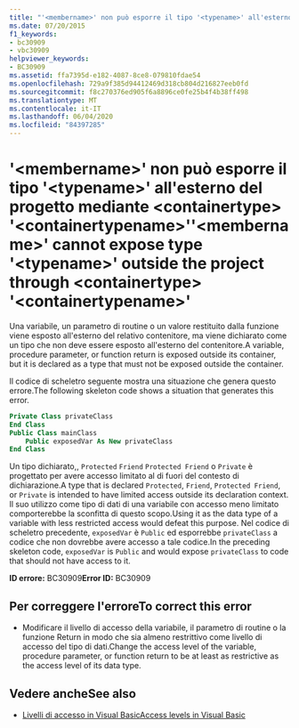 ```yaml
---
title: "'<membername>' non può esporre il tipo '<typename>' all'esterno del progetto mediante <containertype> '<containertypename>'"
ms.date: 07/20/2015
f1_keywords:
- bc30909
- vbc30909
helpviewer_keywords:
- BC30909
ms.assetid: ffa7395d-e182-4087-8ce8-079810fdae54
ms.openlocfilehash: 729a9f385d94412469d318cb804d216827eeb0fd
ms.sourcegitcommit: f8c270376ed905f6a8896ce0fe25b4f4b38ff498
ms.translationtype: MT
ms.contentlocale: it-IT
ms.lasthandoff: 06/04/2020
ms.locfileid: "84397285"
---
```

# <a name="membername-cannot-expose-type-typename-outside-the-project-through-containertype-containertypename"></a><span data-ttu-id="64ce8-102">'\<membername>' non può esporre il tipo '\<typename>' all'esterno del progetto mediante \<containertype> '\<containertypename>'</span><span class="sxs-lookup"><span data-stu-id="64ce8-102">'\<membername>' cannot expose type '\<typename>' outside the project through \<containertype> '\<containertypename>'</span></span>
<span data-ttu-id="64ce8-103">Una variabile, un parametro di routine o un valore restituito dalla funzione viene esposto all'esterno del relativo contenitore, ma viene dichiarato come un tipo che non deve essere esposto all'esterno del contenitore.</span><span class="sxs-lookup"><span data-stu-id="64ce8-103">A variable, procedure parameter, or function return is exposed outside its container, but it is declared as a type that must not be exposed outside the container.</span></span>  
  
 <span data-ttu-id="64ce8-104">Il codice di scheletro seguente mostra una situazione che genera questo errore.</span><span class="sxs-lookup"><span data-stu-id="64ce8-104">The following skeleton code shows a situation that generates this error.</span></span>  
  
```vb  
Private Class privateClass  
End Class  
Public Class mainClass  
    Public exposedVar As New privateClass  
End Class  
```  
  
 <span data-ttu-id="64ce8-105">Un tipo dichiarato,, `Protected` `Friend` `Protected Friend` o `Private` è progettato per avere accesso limitato al di fuori del contesto di dichiarazione.</span><span class="sxs-lookup"><span data-stu-id="64ce8-105">A type that is declared `Protected`, `Friend`, `Protected Friend`, or `Private` is intended to have limited access outside its declaration context.</span></span> <span data-ttu-id="64ce8-106">Il suo utilizzo come tipo di dati di una variabile con accesso meno limitato comporterebbe la sconfitta di questo scopo.</span><span class="sxs-lookup"><span data-stu-id="64ce8-106">Using it as the data type of a variable with less restricted access would defeat this purpose.</span></span> <span data-ttu-id="64ce8-107">Nel codice di scheletro precedente, `exposedVar` è `Public` ed esporrebbe `privateClass` a codice che non dovrebbe avere accesso a tale codice.</span><span class="sxs-lookup"><span data-stu-id="64ce8-107">In the preceding skeleton code, `exposedVar` is `Public` and would expose `privateClass` to code that should not have access to it.</span></span>  
  
 <span data-ttu-id="64ce8-108">**ID errore:** BC30909</span><span class="sxs-lookup"><span data-stu-id="64ce8-108">**Error ID:** BC30909</span></span>  
  
## <a name="to-correct-this-error"></a><span data-ttu-id="64ce8-109">Per correggere l'errore</span><span class="sxs-lookup"><span data-stu-id="64ce8-109">To correct this error</span></span>  
  
- <span data-ttu-id="64ce8-110">Modificare il livello di accesso della variabile, il parametro di routine o la funzione Return in modo che sia almeno restrittivo come livello di accesso del tipo di dati.</span><span class="sxs-lookup"><span data-stu-id="64ce8-110">Change the access level of the variable, procedure parameter, or function return to be at least as restrictive as the access level of its data type.</span></span>  
  
## <a name="see-also"></a><span data-ttu-id="64ce8-111">Vedere anche</span><span class="sxs-lookup"><span data-stu-id="64ce8-111">See also</span></span>

- [<span data-ttu-id="64ce8-112">Livelli di accesso in Visual Basic</span><span class="sxs-lookup"><span data-stu-id="64ce8-112">Access levels in Visual Basic</span></span>](../../programming-guide/language-features/declared-elements/access-levels.md)
